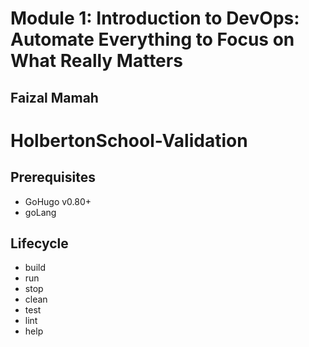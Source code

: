 <h1>Module 1: Introduction to DevOps: Automate Everything to Focus on What Really Matters</h1>
<h2>Faizal Mamah</h2>

# HolbertonSchool-Validation

## Prerequisites

- GoHugo v0.80+
- goLang

## Lifecycle

- build
- run
- stop 
- clean
- test 
- lint
- help 
